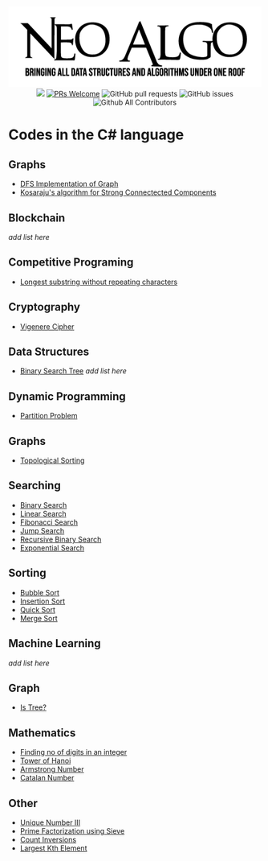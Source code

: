<p align="center">
    <img src="../img/neo_algo.png"><br>
    <img src="https://img.shields.io/github/license/tesseractcoding/neoalgo?style=flat">
    <a href="http://makeapullrequest.com" target="_blank"><img src="https://img.shields.io/badge/PRs-welcome-brightgreen.svg?style=flat" alt="PRs Welcome"></a>
    <img alt="GitHub pull requests" src="https://img.shields.io/github/issues-pr/tesseractcoding/neoalgo">
    <img alt="GitHub issues" src="https://img.shields.io/github/issues/tesseractcoding/neoalgo">
    <img alt="Github All Contributors" src="https://img.shields.io/github/all-contributors/tesseractcoding/neoalgo">
</p>

# Codes in the C# language

## Graphs 
- [DFS Implementation of Graph](graphs/DFS.cs)
- [Kosaraju's algorithm for Strong Connectected Components](graphs/Kosaraju's_algorithm_for_SCC.cs)

## Blockchain

_add list here_

## Competitive Programing

- [Longest substring without repeating characters](cp/LengthOfLongestSubstring.cs)

## Cryptography

- [Vigenere Cipher](cryptography/vigenere_cipher.cs)

## Data Structures
- [Binary Search Tree](dp/BinarySearchTree.cs)
_add list here_

## Dynamic Programming

- [Partition Problem](dp/PartitionProblem.cs)

## Graphs
- [Topological Sorting](graphs/TopologicalSorting.cs)

## Searching

- [Binary Search](search/BinarySearch.cs)
- [Linear Search](search/LinearSearch.cs)
- [Fibonacci Search](search/Fibonacci_Search.cs)
- [Jump Search](search/JumpSearch.cs)
- [Recursive Binary Search](search/RecursiveBinarySearch.cs)
- [Exponential Search](search/Exponential_Search.cs)

## Sorting

- [Bubble Sort](sort/BubbleSort.cs)
- [Insertion Sort](sort/InsertionSort.cs)
- [Quick Sort](sort/QuickSort.cs)
- [Merge Sort](sort/MergeSort.cs)

## Machine Learning

_add list here_

## Graph
- [Is Tree?](graphs/IsTree.cs)

## Mathematics

- [Finding no of digits in an integer](math/Finding_no_of_digits_in_an_integer.cs)
- [Tower of Hanoi](math/tower_of_hanoi.cs)
- [Armstrong Number](math/Armstrong_Number.cs)
- [Catalan Number](math/Catalan_Number.cs)


## Other

- [Unique Number III](other/Unique_Number_III.cs)
- [Prime Factorization using Sieve](other/prime_factor_sieve.cs)
- [Count Inversions](other/CountInversions.cs)
- [Largest Kth Element](other/Largest_Kth_Element.cs)
